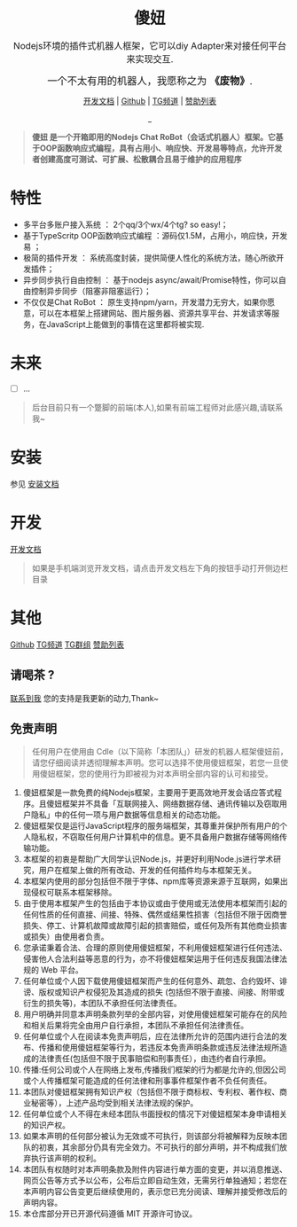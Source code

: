 <h1 align="center">傻妞</h1>
<div align="center">
<font size=3> Nodejs环境的插件式机器人框架，它可以diy Adapter来对接任何平台来实现交互.</font>

<font size=4>一个不太有用的机器人，我愿称之为 **《废物》**.</font>

[开发文档](https://cdle.github.io/sillyGirl) | [Github](https://github.com/cdle/sillyGirl) | [TG频道](https://t.me/kczz2021) |  [赞助列表](./sponsors.md)




_
</div>

> **傻妞 是一个开箱即用的Nodejs Chat RoBot（会话式机器人）框架。它基于OOP函数响应式编程，具有占用小、响应快、开发易等特点，允许开发者创建高度可测试、可扩展、松散耦合且易于维护的应用程序**
# 特性
* 多平台多账户接入系统 ： 2个qq/3个wx/4个tg? so easy!；
* 基于TypeScritp OOP函数响应式编程 ：源码仅1.5M，占用小，响应快，开发易 ；
* 极简的插件开发 ： 系统高度封装，提供简便人性化的系统方法，随心所欲开发插件；
* 异步同步执行自由控制 ： 基于nodejs async/await/Promise特性，你可以自由控制异步同步（阻塞非阻塞运行）；
* 不仅仅是Chat RoBot ： 原生支持npm/yarn，开发潜力无穷大，如果你愿意，可以在本框架上搭建网站、图片服务器、资源共享平台、并发请求等服务，在JavaScript上能做到的事情在这里都将被实现.


# 未来

* [ ] ...


> 后台目前只有一个蹩脚的前端(本人),如果有前端工程师对此感兴趣,请联系我~



# 安装
参见 [安装文档](./md/init.md)

# 开发

[开发文档](https://cdle.github.io/sillyGirl)
> 如果是手机端浏览开发文档，请点击开发文档左下角的按钮手动打开侧边栏目录

# 其他

 [Github](https://github.com/cdle/sillyGirl)
 [TG频道](https://t.me/kczz2021)
 [TG群组](https://t.me/trialerr)
 [赞助列表](./sponsors.md)


## 请喝茶 ?
 [联系到我](https://t.me/cdle1994)
您的支持是我更新的动力,Thank~

## 免责声明


> 任何用户在使用由 Cdle（以下简称「本团队」）研发的机器人框架傻妞前，请您仔细阅读并透彻理解本声明。您可以选择不使用傻妞框架，若您一旦使用傻妞框架，您的使用行为即被视为对本声明全部内容的认可和接受。

1. 傻妞框架是一款免费的纯Nodejs框架，主要用于更高效地开发会话应答式程序。且傻妞框架并不具备「互联网接入、网络数据存储、通讯传输以及窃取用户隐私」中的任何一项与用户数据等信息相关的动态功能。
2. 傻妞框架仅是运行JavaScript程序的服务端框架，其尊重并保护所有用户的个人隐私权，不窃取任何用户计算机中的信息。更不具备用户数据存储等网络传输功能。
3. 本框架的初衷是帮助广大同学认识Node.js，并更好利用Node.js进行学术研究，用户在框架上做的所有改动、开发的任何插件均与本框架无关。
4. 本框架内使用的部分包括但不限于字体、npm库等资源来源于互联网，如果出现侵权可联系本框架移除。
5. 由于使用本框架产生的包括由于本协议或由于使用或无法使用本框架而引起的任何性质的任何直接、间接、特殊、偶然或结果性损害（包括但不限于因商誉损失、停工、计算机故障或故障引起的损害赔偿，或任何及所有其他商业损害或损失）由使用者负责。
6. 您承诺秉着合法、合理的原则使用傻妞框架，不利用傻妞框架进行任何违法、侵害他人合法利益等恶意的行为，亦不将傻妞框架运用于任何违反我国法律法规的 Web 平台。
7. 任何单位或个人因下载使用傻妞框架而产生的任何意外、疏忽、合约毁坏、诽谤、版权或知识产权侵犯及其造成的损失 (包括但不限于直接、间接、附带或衍生的损失等)，本团队不承担任何法律责任。
8. 用户明确并同意本声明条款列举的全部内容，对使用傻妞框架可能存在的风险和相关后果将完全由用户自行承担，本团队不承担任何法律责任。
9. 任何单位或个人在阅读本免责声明后，应在法律所允许的范围内进行合法的发布、传播和使用傻妞框架等行为，若违反本免责声明条款或违反法律法规所造成的法律责任(包括但不限于民事赔偿和刑事责任），由违约者自行承担。
10. 传播:任何公司或个人在网络上发布,传播我们框架的行为都是允许的,但因公司或个人传播框架可能造成的任何法律和刑事事件框架作者不负任何责任。
11. 本团队对傻妞框架拥有知识产权（包括但不限于商标权、专利权、著作权、商业秘密等），上述产品均受到相关法律法规的保护。
12. 任何单位或个人不得在未经本团队书面授权的情况下对傻妞框架本身申请相关的知识产权。
13. 如果本声明的任何部分被认为无效或不可执行，则该部分将被解释为反映本团队的初衷，其余部分仍具有完全效力。不可执行的部分声明，并不构成我们放弃执行该声明的权利。
14. 本团队有权随时对本声明条款及附件内容进行单方面的变更，并以消息推送、网页公告等方式予以公布，公布后立即自动生效，无需另行单独通知；若您在本声明内容公告变更后继续使用的，表示您已充分阅读、理解并接受修改后的声明内容。
15. 本仓库部分开已开源代码遵循 MIT 开源许可协议。

